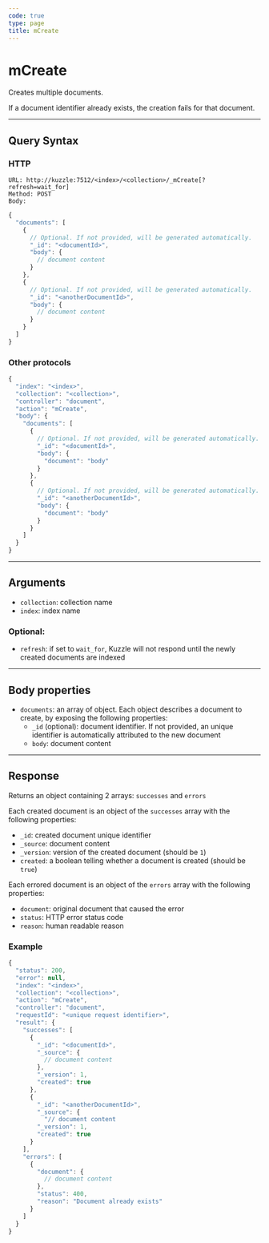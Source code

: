 ```yaml
---
code: true
type: page
title: mCreate
---
```


# mCreate

Creates multiple documents.

If a document identifier already exists, the creation fails for that document.

---

## Query Syntax

### HTTP

```http
URL: http://kuzzle:7512/<index>/<collection>/_mCreate[?refresh=wait_for]
Method: POST
Body:
```

```js
{
  "documents": [
    {
      // Optional. If not provided, will be generated automatically.
      "_id": "<documentId>",
      "body": {
        // document content
      }
    },
    {
      // Optional. If not provided, will be generated automatically.
      "_id": "<anotherDocumentId>",
      "body": {
        // document content
      }
    }
  ]
}
```

### Other protocols

```js
{
  "index": "<index>",
  "collection": "<collection>",
  "controller": "document",
  "action": "mCreate",
  "body": {
    "documents": [
      {
        // Optional. If not provided, will be generated automatically.
        "_id": "<documentId>",
        "body": {
          "document": "body"
        }
      },
      {
        // Optional. If not provided, will be generated automatically.
        "_id": "<anotherDocumentId>",
        "body": {
          "document": "body"
        }
      }
    ]
  }
}
```

---

## Arguments

- `collection`: collection name
- `index`: index name

### Optional:

- `refresh`: if set to `wait_for`, Kuzzle will not respond until the newly created documents are indexed

---

## Body properties

- `documents`: an array of object. Each object describes a document to create, by exposing the following properties:
  - `_id` (optional): document identifier. If not provided, an unique identifier is automatically attributed to the new document
  - `body`: document content

---

## Response

Returns an object containing 2 arrays: `successes` and `errors`

Each created document is an object of the `successes` array with the following properties:

- `_id`: created document unique identifier
- `_source`: document content
- `_version`: version of the created document (should be `1`)
- `created`: a boolean telling whether a document is created (should be `true`)

Each errored document is an object of the `errors` array with the following properties:

- `document`: original document that caused the error
- `status`: HTTP error status code
- `reason`: human readable reason

### Example

```js
{
  "status": 200,
  "error": null,
  "index": "<index>",
  "collection": "<collection>",
  "action": "mCreate",
  "controller": "document",
  "requestId": "<unique request identifier>",
  "result": {
    "successes": [
      {
        "_id": "<documentId>",
        "_source": {
          // document content
        },
        "_version": 1,
        "created": true
      },
      {
        "_id": "<anotherDocumentId>",
        "_source": {
          "// document content
        "_version": 1,
        "created": true
      }
    ],
    "errors": [
      {
        "document": {
          // document content
        },
        "status": 400,
        "reason": "Document already exists"
      }
    ]
  }
}
```
